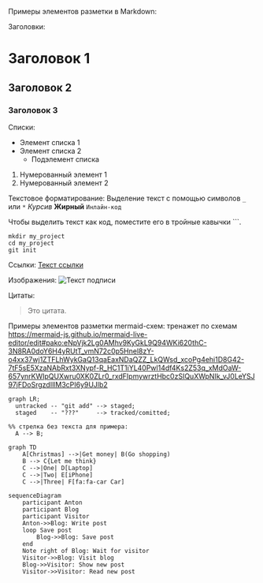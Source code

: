 Примеры элементов разметки в Markdown:

Заголовки:
# Заголовок 1
## Заголовок 2
### Заголовок 3

Списки:
- Элемент списка 1
- Элемент списка 2
  - Подэлемент списка
1. Нумерованный элемент 1
2. Нумерованный элемент 2

Текстовое форматирование: 
Выделение текст с помощью символов `_` или `*`
*Курсив*
**Жирный**
`Инлайн-код`

Чтобы выделить текст как код, поместите его в тройные кавычки ```. 
```
mkdir my_project
cd my_project
git init
```

Ссылки:
[Текст ссылки](http://www.example.com)

Изображения:
![Текст подписи](http://www.example.com/image.jpg)

Цитаты:
> Это цитата.

Примеры элементов разметки mermaid-схем:
тренажет по схемам https://mermaid-js.github.io/mermaid-live-editor/edit#pako:eNpVjk2Lg0AMhv9KyGkL9Q94WKi620thC-3N8RA0doY6H4yRUtT_vmN72c0p5Hnel8zY-o4xx37wj1ZTFLhWykGaQ13qaEaxNDaQZZ_LkQWsd_xcoPg4ehi1D8G42-7tF5sE5XzaNAbRxt3XNypf-R_HC1T1iYL40Pwl14df4Ks2Z53q_xMdOaW-657ynrKWIpQUXwru0XK0ZLr0_rxdFIpmywrztHbc0zSIQuXWpNIk_vJ0LeYSJ97jFDoSrgzdIllM3cPI6y9UJlb2



```mermaid
graph LR;
  untracked -- "git add" --> staged;
  staged    -- "???"     --> tracked/comitted;

%% стрелка без текста для примера: 
  A --> B;
``` 

```mermaid
graph TD
    A[Christmas] -->|Get money| B(Go shopping)
    B --> C{Let me think}
    C -->|One| D[Laptop]
    C -->|Two| E[iPhone]
    C -->|Three| F[fa:fa-car Car]
```

```mermaid
sequenceDiagram
    participant Anton
    participant Blog
    participant Visitor
    Anton->>Blog: Write post
    loop Save post
        Blog->>Blog: Save post
    end
    Note right of Blog: Wait for visitor
    Visitor->>Blog: Visit blog
    Blog->>Visitor: Show new post
    Visitor->>Visitor: Read new post
```